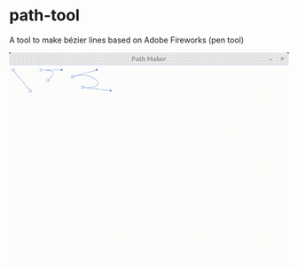 # path-tool
A tool to make bézier lines based on Adobe Fireworks (pen tool)

![path tool animation](https://github.com/Harium/path-tool/raw/master/images/path_tool.gif)
